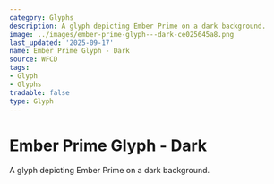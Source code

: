 ```yaml
---
category: Glyphs
description: A glyph depicting Ember Prime on a dark background.
image: ../images/ember-prime-glyph---dark-ce025645a8.png
last_updated: '2025-09-17'
name: Ember Prime Glyph - Dark
source: WFCD
tags:
- Glyph
- Glyphs
tradable: false
type: Glyph
---
```


# Ember Prime Glyph - Dark

A glyph depicting Ember Prime on a dark background.

